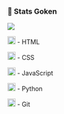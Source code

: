 ### 👑 Stats Goken

<img src="https://github-readme-stats-gxk3n.vercel.app/api/top-langs/?username=gxk3n&layout=compact&theme=radical&card_width=300&cache_seconds=1"/>

<p align="left"><img src="https://cdn.jsdelivr.net/gh/devicons/devicon/icons/html5/html5-original.svg" alt="HTML" width="18" height="18"/> - HTML </p>
<p align="left"><img src="https://cdn.jsdelivr.net/gh/devicons/devicon/icons/css3/css3-original.svg" alt="CSS" width="18" height="18"/> - CSS </p>
<p align="left"><img src="https://cdn.jsdelivr.net/gh/devicons/devicon/icons/javascript/javascript-original.svg" alt="JavaScript" width="18" height="18"/> - JavaScript</p>
<p align="left"><img src="https://cdn.jsdelivr.net/gh/devicons/devicon/icons/python/python-original.svg" alt="Python" width="18" height="18"/> - Python </p>
<p align="left"><img src="https://cdn.jsdelivr.net/gh/devicons/devicon/icons/git/git-original.svg" alt="Git" width="18" height="18"/> - Git </p>
